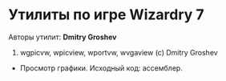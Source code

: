 ﻿# Утилиты по игре Wizardry 7

Авторы утилит: **Dmitry Groshev**

1. wgpicvw, wpicview, wportvw, wvgaview (c) Dmitry Groshev
 * Просмотр графики. Исходный код: ассемблер.